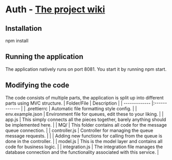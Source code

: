 # Auth - [The project wiki](https://microrecruitment.github.io/)

## Installation
npm install

## Running the application
The application natively runs on port 8081.
You start it by running npm start.

## Modifying the code
The code consists of multiple parts, the application is split up into different parts using MVC structure.
| Folder/File        | Description          |
| ------------- |:------------- |
| .prettierrc | Automatic file formatting style config. |
| env.example.json | Environment file for queues, edit these to your liking. |
| app.js | This simply connects all the pieces together, barely anything should be implemented here. |
| MQ/ | This folder contains all code for the message queue connection. |
| controller.js | Controller for managing the queue message requests. |
| | Adding new functions for calling from the queue is done in the controller. |
| model.js  | This is the model layer and contains all code for business logic. |
| integration.js  | The integration file manages the database connection and the functionality associated with this service.  |
